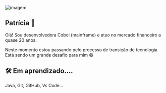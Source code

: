 ![imagem](https://encrypted-tbn0.gstatic.com/images?q=tbn:ANd9GcTWoDKsY4KGnLLZeVbS5h31xH2ShnsiBDgdSDSqtbKfQQ&s)


## **Patrícia** 👋
Olá! Sou desenvolvedora Cobol (mainframe) e atuo no mercado financeiro a quase 20 anos. 

Neste momento estou passando pelo processo de transição de tecnologia. Está sendo um grande desafio para mim :smile:
 

## 🛠 Em aprendizado....
Java, Git, GitHub, Vs Code...

